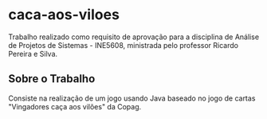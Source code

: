 # caca-aos-viloes
Trabalho realizado como requisito de aprovação para a disciplina de Análise de Projetos de Sistemas - INE5608, ministrada pelo professor Ricardo Pereira e Silva.

## Sobre o Trabalho
Consiste na realização de um jogo usando Java baseado no jogo de cartas "Vingadores caça aos vilões" da Copag.
